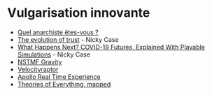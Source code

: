 # Vulgarisation innovante

- [Quel anarchiste êtes-vous ?](http://infographic.arte.tv/info/anarchie/)
- [The evolution of trust](https://ncase.me/trust/) - Nicky Case
- [What Happens Next? COVID-19 Futures, Explained With Playable Simulations](https://ncase.me/covid-19/) - Nicky Case
- [NSTMF Gravity](https://lab.nstmf.org/gravity) 
- [Velocityraptor](https://www.testtubegames.com/velocityraptor.html)
- [Apollo Real Time Experience](https://apolloinrealtime.org/)
- [Theories of Everything, mapped](https://www.quantamagazine.org/frontier-of-physics-interactive-map-20150803/)
